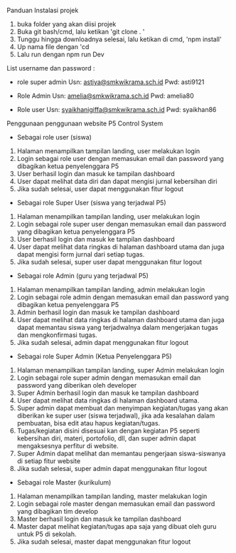 Panduan Instalasi projek
1. buka folder yang akan diisi projek
2. Buka git bash/cmd, lalu ketikan 'git clone  . '
3. Tunggu hingga downloadnya selesai, lalu ketikan di cmd, 'npm install'
4. Up nama file dengan 'cd <nama projek>
5. Lalu run dengan npm run Dev

List username dan password :
- role super admin
Usn: astiya@smkwikrama.sch.id
Pwd: asti9121

- Role Admin
Usn: amelia@smkwikrama.sch.id
Pwd: amelia80

- Role user
Usn: syaikhanigiffa@smkwikrama.sch.id
Pwd: syaikhan86

Penggunaan penggunaan website P5 Control System
- Sebagai role user (siswa) 
1. Halaman menampilkan tampilan landing, user melakukan login
2. Login sebagai role user dengan memasukan email dan password yang dibagikan ketua penyelenggara P5
3. User berhasil login dan masuk ke tampilan dashboard
4. User dapat melihat data diri dan dapat mengisi jurnal kebersihan diri
5. Jika sudah selesai, user dapat menggunakan fitur logout

- Sebagai role Super User (siswa yang terjadwal P5) 
1. Halaman menampilkan tampilan landing, user melakukan login
2. Login sebagai role super user dengan memasukan email dan password yang dibagikan ketua penyelenggara P5
3. User berhasil login dan masuk ke tampilan dashboard
4. User dapat melihat data ringkas di halaman dashboard utama dan juga dapat mengisi form jurnal dari setiap tugas.
5. Jika sudah selesai, super user dapat menggunakan fitur logout

- Sebagai role Admin (guru yang terjadwal P5) 
1. Halaman menampilkan tampilan landing, admin melakukan login
2. Login sebagai role admin dengan memasukan email dan password yang dibagikan ketua penyelenggara P5
3. Admin berhasil login dan masuk ke tampilan dashboard
4. User dapat melihat data ringkas di halaman dashboard utama dan juga dapat memantau siswa yang terjadwalnya dalam mengerjakan tugas dan mengkonfirmasi tugas.
5. Jika sudah selesai, admin dapat menggunakan fitur logout
- Sebagai role Super Admin (Ketua Penyelenggara P5) 
1. Halaman menampilkan tampilan landing, super Admin melakukan login
2. Login sebagai role super admin dengan memasukan email dan password yang diberikan oleh developer
3. Super Admin berhasil login dan masuk ke tampilan dashboard
4. User dapat melihat data ringkas di halaman dashboard utama.
5. Super admin dapat membuat dan menyimpan kegiatan/tugas yang akan diberikan ke super user (siswa terjadwal), jika ada kesalahan dalam pembuatan, bisa edit atau hapus kegiatan/tugas.
6. Tugas/kegiatan disini disesuai kan dengan kegiatan P5 seperti kebersihan diri, materi, portofolio, dll, dan super admin dapat mengaksesnya perfitur di website. 
7. Super Admin dapat melihat dan memantau pengerjaan siswa-siswanya di setiap fitur website
8. Jika sudah selesai, super admin dapat menggunakan fitur logout

- Sebagai role Master (kurikulum) 
1. Halaman menampilkan tampilan landing, master melakukan login
2. Login sebagai role master dengan memasukan email dan password yang dibagikan tim develop
3. Master berhasil login dan masuk ke tampilan dashboard
4. Master dapat melihat kegiatan/tugas apa saja yang dibuat oleh guru untuk P5 di sekolah.
5. Jika sudah selesai, master dapat menggunakan fitur logout
